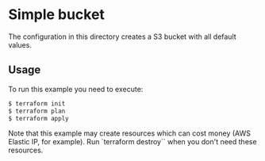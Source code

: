 # Simple bucket

The configuration in this directory creates a S3 bucket with all default values.

## Usage

To run this example you need to execute:

```bash
$ terraform init
$ terraform plan
$ terraform apply
```

Note that this example may create resources which can cost money (AWS Elastic IP, for example).
Run `terraform destroy`` when you don't need these resources.
